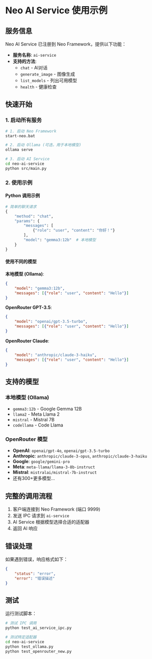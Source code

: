# Neo AI Service 使用示例

## 服务信息

Neo AI Service 已注册到 Neo Framework，提供以下功能：

- **服务名称**: `ai-service`
- **支持的方法**: 
  - `chat` - AI对话
  - `generate_image` - 图像生成
  - `list_models` - 列出可用模型
  - `health` - 健康检查

## 快速开始

### 1. 启动所有服务

```bash
# 1. 启动 Neo Framework
start-neo.bat

# 2. 启动 Ollama (可选，用于本地模型)
ollama serve

# 3. 启动 AI Service
cd neo-ai-service
python src/main.py
```

### 2. 使用示例

#### Python 调用示例

```python
# 简单的聊天请求
{
    "method": "chat",
    "params": {
        "messages": [
            {"role": "user", "content": "你好！"}
        ],
        "model": "gemma3:12b"  # 本地模型
    }
}
```

#### 使用不同的模型

**本地模型 (Ollama)**:
```json
{
    "model": "gemma3:12b",
    "messages": [{"role": "user", "content": "Hello"}]
}
```

**OpenRouter GPT-3.5**:
```json
{
    "model": "openai/gpt-3.5-turbo",
    "messages": [{"role": "user", "content": "Hello"}]
}
```

**OpenRouter Claude**:
```json
{
    "model": "anthropic/claude-3-haiku",
    "messages": [{"role": "user", "content": "Hello"}]
}
```

## 支持的模型

### 本地模型 (Ollama)
- `gemma3:12b` - Google Gemma 12B
- `llama2` - Meta Llama 2
- `mistral` - Mistral 7B
- `codellama` - Code Llama

### OpenRouter 模型
- **OpenAI**: `openai/gpt-4o`, `openai/gpt-3.5-turbo`
- **Anthropic**: `anthropic/claude-3-opus`, `anthropic/claude-3-haiku`
- **Google**: `google/gemini-pro`
- **Meta**: `meta-llama/llama-3-8b-instruct`
- **Mistral**: `mistralai/mistral-7b-instruct`
- 还有300+更多模型...

## 完整的调用流程

1. 客户端连接到 Neo Framework (端口 9999)
2. 发送 IPC 请求到 `ai-service`
3. AI Service 根据模型选择合适的适配器
4. 返回 AI 响应

## 错误处理

如果遇到错误，响应格式如下：
```json
{
    "status": "error",
    "error": "错误描述"
}
```

## 测试

运行测试脚本：
```bash
# 测试 IPC 调用
python test_ai_service_ipc.py

# 测试特定适配器
cd neo-ai-service
python test_ollama.py
python test_openrouter_new.py
```